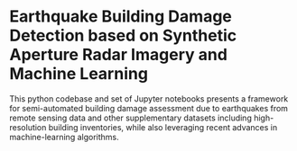 # Earthquake Building Damage Detection based on Synthetic Aperture Radar Imagery and Machine Learning

This python codebase and set of Jupyter notebooks presents a framework for semi-automated building damage assessment due to earthquakes from remote sensing data and other supplementary datasets including high-resolution building inventories, while also leveraging recent advances in machine-learning algorithms.
